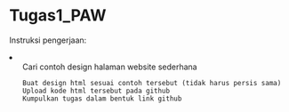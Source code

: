 ﻿# Tugas1_PAW

Instruksi pengerjaan:
<li>
  <ol>
    Cari contoh design halaman website sederhana

    Buat design html sesuai contoh tersebut (tidak harus persis sama)
    Upload kode html tersebut pada github
    Kumpulkan tugas dalam bentuk link github

